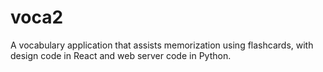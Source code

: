 # voca2
A vocabulary application that assists memorization using flashcards, with design code in React and web server code in Python.
